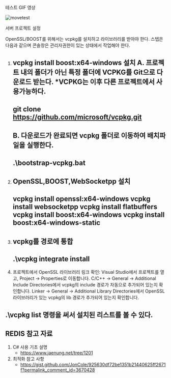 테스트 GIF 영상



![movetest](https://github.com/user-attachments/assets/98e6cff4-b796-48b2-88d9-e0db52d9d60e)


서버 프로젝트 설정

OpenSSL/BOOST를 위해서는 vcpkg를 설치하고 라이브러리를 받아야 한다.
스텝은 다음과 같으며 콘솔창은 관리자권한이 있는 상태에서 작업해야 한다.

1. vcpkg install boost:x64-windows 설치
   A. 프로젝트 내의 폴더가 아닌 특정 폴더에 VCPKG를 Git으로 다운로드 받는다.
      *VCPKG는 이후 다른 프로젝트에서 사용가능하다.
      -------------------------------------------------------------------------
      git clone https://github.com/microsoft/vcpkg.git
      -------------------------------------------------------------------------

   B. 다운로드가 완료되면  vcpkg 폴더로 이동하여 배치파일을 실행한다.
      -------------------------------------------------------------------------
      .\bootstrap-vcpkg.bat
      -------------------------------------------------------------------------


2. OpenSSL,BOOST,WebSocketpp 설치
      -------------------------------------------------------------------------
      vcpkg install openssl:x64-windows
      vcpkg install websocketpp
      vcpkg install flatbuffers
      vcpkg install boost:x64-windows
      vcpkg install boost:x64-windows-static
      -------------------------------------------------------------------------


3. vcpkg를 경로에 통합
      -------------------------------------------------------------------------
      .\vcpkg integrate install
      -------------------------------------------------------------------------


4. 프로젝트에서 OpenSSL 라이브러리 링크 확인:
    Visual Studio에서 프로젝트를 열고, Project -> Properties로 이동합니다.
    C/C++ -> General -> Additional Include Directories에서 vcpkg의 include 경로가 자동으로 추가되어 있는지 확인합니다.
    Linker -> General -> Additional Library Directories에서 OpenSSL 라이브러리가 있는 vcpkg의 lib 경로가 추가되어 있는지 확인합니다.


## .\vcpkg list 명령을 써서 설치된 리스트를 볼 수 있다.



REDIS 참고 자료
---------------
1. C# 사용 기초 설명
   - https://www.jaenung.net/tree/1201
3. 최적화 참고 사항
   - https://gist.github.com/JonCole/925630df72be1351b21440625ff2671f?permalink_comment_id=3670428

